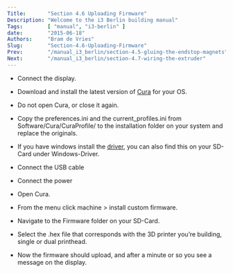 ```yaml
---
Title:       "Section 4.6 Uploading Firmware"
Description: "Welcome to the i3 Berlin building manual"
Tags:        [ "manual", "i3-berlin" ]
date:        "2015-06-18"
Authors:     "Bram de Vries"
Slug:        "Section-4.6-Uploading-Firmware"
Prev:        "/manual_i3_berlin/section-4.5-gluing-the-endstop-magnets"
Next:        "/manual_i3_berlin/section-4.7-wiring-the-extruder"
---
```



-   Connect the display.

-   Download and install the latest version of
    [Cura](https://software.ultimaker.com/) for your OS.

-   Do not open Cura, or close it again.

-   Copy the preferences.ini and the current\_profiles.ini from
    Software/Cura/CuraProfile/ to the installation folder on your system
    and replace the originals.

-   If you have windows install the
    [driver](http://reprap.org/wiki/RUMBA#RUMBA_USB_Driver_for_Windows),
    you can also find this on your SD-Card under Windows-Driver.

-   Connect the USB cable

-   Connect the power

-   Open Cura.

-   From the menu click machine \> install custom firmware.

-   Navigate to the Firmware folder on your SD-Card.

-   Select the .hex file that corresponds with the 3D printer you’re
    building, single or dual printhead.

-   Now the firmware should upload, and after a minute or so you see a
    message on the display.

